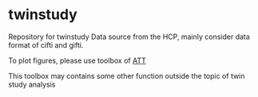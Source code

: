 # twinstudy
Repository for twinstudy
Data source from the HCP, mainly consider data format of cifti and gifti.

To plot figures, please use toolbox of [ATT](https://github.com/BNUCNL/ATT)

This toolbox may contains some other function outside the topic of twin study analysis
